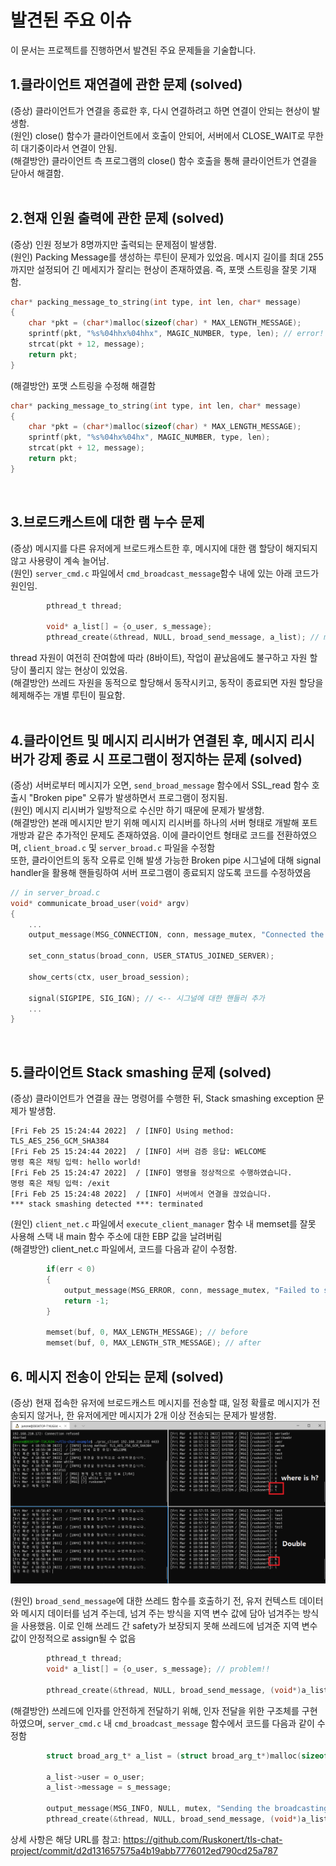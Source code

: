 # 발견된 주요 이슈
이 문서는 프로젝트를 진행하면서 발견된 주요 문제들을 기술합니다. 

## 1.클라이언트 재연결에 관한 문제 (solved)
(증상) 클라이언트가 연결을 종료한 후, 다시 연결하려고 하면 연결이 안되는 현상이 발생함.<br />
(원인) close() 함수가 클라이언트에서 호출이 안되어, 서버에서 CLOSE_WAIT로 무한히 대기중이라서 연결이 안됨. <br />
(해결방안) 클라이언트 측 프로그램의 close() 함수 호출을 통해 클라이언트가 연결을 닫아서 해결함.<br />
<br />

## 2.현재 인원 출력에 관한 문제 (solved)
(증상) 인원 정보가 8명까지만 출력되는 문제점이 발생함. <br />
(원인) Packing Message를 생성하는 루틴이 문제가 있었음. 메시지 길이를 최대 255까지만 설정되어 긴 메세지가 잘리는 현상이 존재하였음. 즉, 포맷 스트링을 잘못 기재함.<br />
```c
char* packing_message_to_string(int type, int len, char* message)
{
    char *pkt = (char*)malloc(sizeof(char) * MAX_LENGTH_MESSAGE);
    sprintf(pkt, "%s%04hhx%04hhx", MAGIC_NUMBER, type, len); // error!
    strcat(pkt + 12, message);
    return pkt;
}
```
(해결방안) 포맷 스트링을 수정해 해결함 <br />
```c
char* packing_message_to_string(int type, int len, char* message)
{
    char *pkt = (char*)malloc(sizeof(char) * MAX_LENGTH_MESSAGE);
    sprintf(pkt, "%s%04hx%04hx", MAGIC_NUMBER, type, len);
    strcat(pkt + 12, message);
    return pkt;
}
```
<br />

## 3.브로드캐스트에 대한 램 누수 문제
(증상) 메시지를 다른 유저에게 브로드캐스트한 후, 메시지에 대한 램 할당이 해지되지 않고 사용량이 계속 늘어남.<br />
(원인) <code>server_cmd.c</code> 파일에서 <code>cmd_broadcast_message</code>함수 내에 있는 아래 코드가 원인임.<br />
```c
        pthread_t thread;

        void* a_list[] = {o_user, s_message};
        pthread_create(&thread, NULL, broad_send_message, a_list); // memory allocation!
```
thread 자원이 여전히 잔여함에 따라 (8바이트), 작업이 끝났음에도 불구하고 자원 할당이 풀리지 않는 현상이 있었음.<br />
(해결방안) 쓰레드 자원을 동적으로 할당해서 동작시키고, 동작이 종료되면 자원 할당을 헤제해주는 개별 루틴이 필요함. <br />
<br />

## 4.클라이언트 및 메시지 리시버가 연결된 후, 메시지 리시버가 강제 종료 시 프로그램이 정지하는 문제 (solved)
(증상) 서버로부터 메시지가 오면, <code>send_broad_message</code> 함수에서 SSL_read 함수 호출시 "Broken pipe" 오류가 발생하면서 프로그램이 정지됨. <br />
(원인) 메시지 리시버가 일방적으로 수신만 하기 때문에 문제가 발생함. <br />
(해결방안) 본래 메시지만 받기 위해 메시지 리시버를 하나의 서버 형태로 개발해 포트 개방과 같은 추가적인 문제도 존재하였음. 이에 클라이언트 형태로 코드를 전환하였으며, <code>client_broad.c</code> 및 <code>server_broad.c</code> 파일을 수정함<br />
또한, 클라이언트의 동작 오류로 인해 발생 가능한 Broken pipe 시그널에 대해 signal handler을 활용해 핸들링하여 서버 프로그램이 종료되지 않도록 코드를 수정하였음<br />
```c
// in server_broad.c
void* communicate_broad_user(void* argv)
{
    ...
    output_message(MSG_CONNECTION, conn, message_mutex, "Connected the broadcast channel\n");

    set_conn_status(broad_conn, USER_STATUS_JOINED_SERVER);

    show_certs(ctx, user_broad_session);

    signal(SIGPIPE, SIG_IGN); // <-- 시그널에 대한 핸들러 추가
    ...
}
```

<br />

## 5.클라이언트 Stack smashing 문제 (solved)
(증상) 클라이언트가 연결을 끊는 명령어를 수행한 뒤, Stack smashing exception 문제가 발생함. <br />

```log
[Fri Feb 25 15:24:44 2022]  / [INFO] Using method: TLS_AES_256_GCM_SHA384
[Fri Feb 25 15:24:44 2022]  / [INFO] 서버 검증 응답: WELCOME
명령 혹은 채팅 입력: hello world!
[Fri Feb 25 15:24:47 2022]  / [INFO] 명령을 정상적으로 수행하였습니다.
명령 혹은 채팅 입력: /exit
[Fri Feb 25 15:24:48 2022]  / [INFO] 서버에서 연결을 끊었습니다.
*** stack smashing detected ***: terminated
```
(원인) <code>client_net.c</code> 파일에서 <code>execute_client_manager</code> 함수 내 memset를 잘못 사용해 스택 내 main 함수 주소에 대한 EBP 값을 날려버림 <br />
(해결방안) client_net.c</code> 파일에서, 코드를 다음과 같이 수정함. <br />

```c
        if(err < 0)
        {
            output_message(MSG_ERROR, conn, message_mutex, "Failed to send the handshake message!\n");
            return -1;
        }

        memset(buf, 0, MAX_LENGTH_MESSAGE); // before
        memset(buf, 0, MAX_LENGTH_STR_MESSAGE); // after
```

## 6. 메시지 전송이 안되는 문제 (solved)
(증상) 현재 접속한 유저에 브로드캐스트 메시지를 전송할 떄, 일정 확률로 메시지가 전송되지 않거나, 한 유저에게만 메시지가 2개 이상 전송되는 문제가 발생함. <br />
<img src="images/issue.png" alt="drawing"/>

(원인) <code>broad_send_message</code>에 대한 쓰레드 함수를 호출하기 전, 유저 컨텍스트 데이터와 메시지 데이터를 넘겨 주는데, 넘겨 주는 방식을 지역 변수 값에 담아 넘겨주는 방식을 사용했음. 이로 인해 쓰레드 간 safety가 보장되지 못해 쓰레드에 넘겨준 지역 변수 값이 안정적으로 assign될 수 없음
```c
        pthread_t thread;
        void* a_list[] = {o_user, s_message}; // problem!!

        pthread_create(&thread, NULL, broad_send_message, (void*)a_list);
```

(해결방안) 쓰레드에 인자를 안전하게 전달하기 위해, 인자 전달을 위한 구조체를 구현하였으며, <code>server_cmd.c</code> 내 <code>cmd_broadcast_message</code> 함수에서 코드를 다음과 같이 수정함<br />
```c
        struct broad_arg_t* a_list = (struct broad_arg_t*)malloc(sizeof(struct broad_arg_t));

        a_list->user = o_user;
        a_list->message = s_message;

        output_message(MSG_INFO, NULL, mutex, "Sending the broadcasting message %s\n", get_user_name(o_user));
        pthread_create(&thread, NULL, broad_send_message, (void*)a_list);
```

상세 사항은 해당 URL를 참고: https://github.com/Ruskonert/tls-chat-project/commit/d2d131657575a4b19abb7776012ed790cd25a787<br />